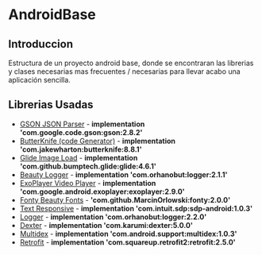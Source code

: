 # AndroidBase


## Introduccion

Estructura de un proyecto android base, donde se encontraran las librerias y clases necesarias mas frecuentes / necesarias para llevar acabo una aplicación sencilla.

## Librerias Usadas 

* [GSON JSON Parser](https://github.com/google/gson) - **implementation 'com.google.code.gson:gson:2.8.2'**
* [ButterKnife (code Generator)](https://github.com/JakeWharton/butterknife) - **implementation 'com.jakewharton:butterknife:8.8.1'**
* [Glide Image Load](https://github.com/bumptech/glide) - **implementation 'com.github.bumptech.glide:glide:4.6.1'**
* [Beauty Logger](https://github.com/orhanobut/logger) - **implementation 'com.orhanobut:logger:2.1.1'**
* [ExoPlayer Video Player](https://github.com/google/ExoPlayer) - **implementation 'com.google.android.exoplayer:exoplayer:2.9.0'**
* [Fonty Beauty Fonts](https://github.com/MarcinOrlowski/Fonty) - **'com.github.MarcinOrlowski:fonty:2.0.0'**
* [Text Responsive](https://github.com/intuit/sdp) - **implementation 'com.intuit.sdp:sdp-android:1.0.3'**
* [Logger](https://github.com/orhanobut/logger) - **implementation 'com.orhanobut:logger:2.2.0'**
* [Dexter](https://github.com/Karumi/Dexter) - **implementation 'com.karumi:dexter:5.0.0'**
* [Multidex](https://mvnrepository.com/artifact/com.android.support/multidex/1.0.3) - **implementation 'com.android.support:multidex:1.0.3'**
* [Retrofit](https://square.github.io/retrofit/) - **implementation  'com.squareup.retrofit2:retrofit:2.5.0'**
